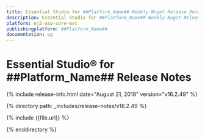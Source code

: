 ```yaml
---
title: Essential Studio for ##Platform_Name## Weekly Nuget Release Release Notes  
description: Essential Studio for ##Platform_Name## Weekly Nuget Release Release Notes  
platform: ej2-asp-core-mvc
publishingplatform: ##Platform_Name##
documentation: ug
---
```


# Essential Studio&reg; for  ##Platform_Name##  Release Notes  

{% include release-info.html date="August 21, 2018"   version="v16.2.49"  %} 

{% directory path: _includes/release-notes/v16.2.49 %}

{% include {{file.url}} %}

{% enddirectory %}
